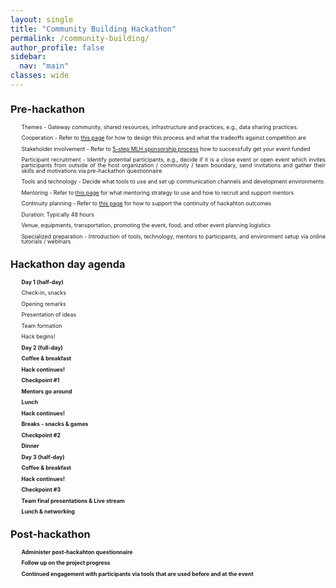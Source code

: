 ```yaml
---
layout: single
title: "Community Building Hackathon"
permalink: /community-building/
author_profile: false
sidebar:
  nav: "main"
classes: wide
---
```

<style>
  p {
    text-align: justify;
    font-size: 0.625em;
    padding-left: 2em;

  }
  body {  line-height: 1; }
</style>
<h3>Pre-hackathon</h3>
<p>Themes - Gateway community, shared resources, infrastructure and practices, e.g., data sharing practices.</p>
<p>Cooperation - Refer to <a href="{{ relative_url }}/hackathon-planning-kit/competition-cooperation">this page</a> for how to design this process and what the tradeoffs against competition are</p>
<p>Stakeholder involvement - Refer to <a href="https://guide.mlh.io/organizer-timeline/4-months-before/sponsorship">5-step MLH sponsorship process</a> how to successfully get your event funded</p>
<p>Participant recruitment - Identify potential participants, e.g., decide if it is a close event or open event which invites participants from outside of the host organization / community / team boundary, send invitations and gather their skills and motivations via pre-hackathon questionnaire</p>
<p>Tools and technology - Decide what tools to use and set up communication channels and development environments
<p>Mentoring - Refer to <a href="{{ relative_url }}/hackathon-planning-kit/mentoring">this page</a> for what mentoring strategy to use and how to recruit and support mentors</p>
<p>Continuity planning - Refer to <a href="{{ relative_url }}/hackathon-planning-kit/continuity-planning">this page</a> for how to support the continuity of hackahton outcomes</p>
<p>Duration: Typically 48 hours</p>
<p>Venue, equipments, transportation, promoting the event, food, and other event planning logistics</p>
<p>Specialized preparation - Introduction of tools, technology, mentors to participants, and environment setup via online tutorials / webinars</p>

<h3>Hackathon day agenda</h3>
<p><b>Day 1 (half-day)</b></p>
<p>Check-in, snacks</p>
<p>Opening remarks</p>
<p>Presentation of ideas</p>
<p>Team formation</p>
<p>Hack begins!</p>
<p><b>Day 2 (full-day)<b></p>
<p>Coffee & breakfast</p>
<p>Hack continues!</p>
<p>Checkpoint #1</p>
<p>Mentors go around</p>
<p>Lunch</p>
<p>Hack continues!</p>
<p>Breaks - snacks & games</p>
<p>Checkpoint #2</p>
<p>Dinner</p>
<p><b>Day 3 (half-day)</b></p>
<p>Coffee & breakfast</p>
<p>Hack continues!</p>
<p>Checkpoint #3</p>
<p>Team final presentations & Live stream</p>
<p>Lunch & networking</p>
<h3>Post-hackathon</h3>
<p>Administer post-hackahton questionnaire</p>
<p>Follow up on the project progress</p>
<p>Continued engagement with participants via tools that are used before and at the event</p>
